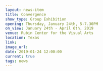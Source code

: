 ```yaml
---
layout: news-item
title: Convergence
show_type: Group Exhibition
opening: Thursday, January 24th, 5-7.30PM
on_view: January 24th - April 6th, 2019
venue: Rubin Center for the Visual Arts
location: Texas
link:
image_url:
date: 2019-01-24 12:00:00
current: true
tags: news
---
```

